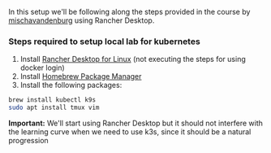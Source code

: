 
In this setup we'll be following along the steps provided in the course by [mischavandenburg](https://github.com/mischavandenburg) using Rancher Desktop.
### Steps required to setup local lab for kubernetes

1. Install [Rancher Desktop for Linux](https://docs.rancherdesktop.io/getting-started/installation/#linux) (not executing the steps for using docker login)
2. Install [Homebrew Package Manager](https://brew.sh/)
3. Install the following packages:
```bash
brew install kubectl k9s
sudo apt install tmux vim
```

**Important:** We'll start using Rancher Desktop but it should not interfere with the learning curve when we need to use k3s, since it should be a natural progression